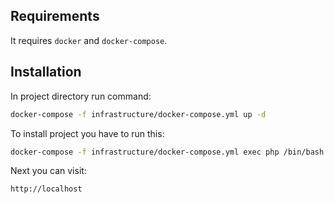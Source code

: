 ## Requirements

It requires `docker` and `docker-compose`.

## Installation

In project directory run command:

```bash
docker-compose -f infrastructure/docker-compose.yml up -d
```

To install project you have to run this:

```bash
docker-compose -f infrastructure/docker-compose.yml exec php /bin/bash -c "wait-for.sh mysql:3306 && composer install --no-interaction"
```

Next you can visit:

```
http://localhost
```
